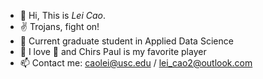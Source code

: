 - 👋 Hi, This is *Lei Cao*.
- ✌️ Trojans, fight on!
- 🌱 Current graduate student in Applied Data Science
- 👀 I love 🏀 and Chirs Paul is my favorite player
- 📫 Contact me: caolei@usc.edu / lei_cao2@outlook.com 

<!---
- 💞️ I’m working on finding a SDE job, the latest goal is a 2022 summer internship
cllei12/cllei12 is a ✨ special ✨ repository because its `README.md` (this file) appears on your GitHub profile.
You can click the Preview link to take a look at your changes.
--->
